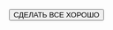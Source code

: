 <!DOCTYPE html>
<html lang="ru">
<head>
	<meta charset="UTF-8">
	<meta name="viewport" content="width=device-width, initial-scale=1.0">
	<title>Document</title>
</head>
<body>
	<style>
  .center { 
    text-align: center; height: 1000; weight: 1000
  }
</style>
<div class = "center">
  <button type="button" onclick="clickHandler()">СДЕЛАТЬ ВСЕ ХОРОШО</button>
<script>
    function clickHandler() {
    alert('ХАХАХАХ ЛОШАРА, Я УКРАЛ ВСЕ ТВОИ ПАРОЛИ')
		alert('ладно бб');
		window.close()
	}
</script>
	<script>
		
	</script>
</body>
</html>

